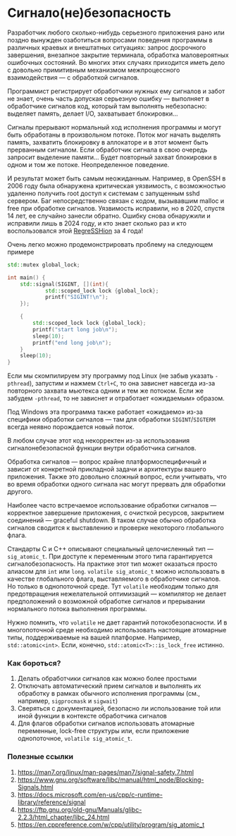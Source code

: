 # Сигнало(не)безопасность

Разработчик любого сколько-нибудь серьезного приложения рано или поздно вынужден озаботиться 
вопросами поведения программы в различных краевых и внештатных ситуациях: запрос досрочного завершения, внезапное закрытие терминала, обработка маловероятных ошибочных состояний. Во многих этих случаях приходится иметь дело с довольно примитивным механизмом межпроцессного взаимодействия — с обработкой сигналов.

Программист регистрирует обработчики нужных ему сигналов и забот не знает, очень часть допуская серьезную ошибку —
выполняет в обработчике сигналов код, который там выполнять небезопасно: выделяет память, делает I/O, захватывает блокировки...

Сигналы прерывают нормальный ход исполнения программы и могут быть обработаны в произвольном потоке.
Поток мог начать выделять память, захватить блокировку в аллокаторе и в этот момент быть прерванным сигналом. Если обработчик сигнала в свою очередь запросит выделение памяти... Будет повторный захват блокировки в одном и том же потоке. Неопределенное поведение.

И результат может быть самым неожиданным. Например, в OpenSSH в 2006 году была обнаружена критическая уязвимость, с возможностью удаленно получить root доступ к системам с запущенным sshd сервером. Баг непосредственно связан с кодом, вызывавшим malloc и free при обработке сигналов. Уязвимость исправили, но в 2020, спустя 14 лет, ee случайно занесли обратно. Ошибку снова обнаружили и исправили лишь в 2024 году, и кто знает сколько раз и кто воспользовался этой [RegreSSHion](https://en.wikipedia.org/wiki/RegreSSHion) за 4 года!

Очень легко можно продемонстрировать проблему на следующем примере
```C++
std::mutex global_lock;

int main() {
    std::signal(SIGINT, [](int){
            std::scoped_lock lock {global_lock};
            printf("SIGINT!\n");
    });

    {
        std::scoped_lock lock {global_lock};
        printf("start long job\n");
        sleep(10);
        printf("end long job\n");
    }
    sleep(10);    
}
```

Если мы скомпилируем эту программу под Linux (не забыв указать `-pthread`), запустим и нажмем `Ctrl+C`, то она зависнет навсегда из-за повторного захвата мьютекса одним и тем же потоком. Если же забудем `-pthread`, то не зависнет и отработает «ожидаемым» образом.

Под Windows эта программа также работает «ожидаемо» из-за специфики обработки сигналов — там для обработки `SIGINT`/`SIGTERM` всегда неявно порождается новый поток.

В любом случае этот код некорректен из-за использования сигналонебезопасной функции внутри обработчика сигналов.

Обработка сигналов — вопрос крайне платформоспецифичный и зависит от конкретной прикладной задачи и архитектуры вашего приложения. Также это довольно сложный вопрос, если учитывать, что во время обработки одного сигнала нас могут прервать для обработки другого.

Наиболее часто встречаемое использование обработки сигналов — корректное завершение приложения, с очисткой ресурсов, закрытием соединений — graceful shutdown. В таком случае обычно обработка сигналов сводится к выставлению и проверке некоторого глобального флага.

Стандарты C и C++ описывают специальный целочисленный тип — `sig_atomic_t`. При доступе к переменным этого типа гарантируется сигналобезопасность. На практике этот тип может оказаться просто алиасом для `int` или `long`. `volatile sig_atomic_t` можно использовать в качестве глобального флага, выставляемого в обработчике сигналов. Но только в однопоточной среде. Тут `volatile` необходим только для предотвращения нежелательной оптимизаций — компилятор не делает предположений о возможной обработке сигналов и прерывании нормального потока выполнения программы.

Нужно помнить, что `volatile` не дает гарантий потокобезопасности. И в многопоточной среде необходимо использовать настоящие атомарные типы, поддерживаемые на вашей платформе. Например, `std::atomic<int>`. Если, конечно, `std::atomic<T>::is_lock_free` истинно.

### Как бороться?

1. Делать обработчики сигналов как можно более простыми
2. Отключать автоматический прием сигналов и выполнять их обработку в рамках обычного исполнения программы (см., например, `sigprocmask` и `sigwait`)
3. Сверяться с документацией, безопасно ли использование той или иной функции в контексте обработчика сигналов
4. Для флагов обработки сигналов использовать атомарные переменные, lock-free структуры или, если приложение однопоточное, `volatile sig_atomic_t`.


### Полезные ссылки
1. https://man7.org/linux/man-pages/man7/signal-safety.7.html
2. https://www.gnu.org/software/libc/manual/html_node/Blocking-Signals.html
3. https://docs.microsoft.com/en-us/cpp/c-runtime-library/reference/signal
4. https://ftp.gnu.org/old-gnu/Manuals/glibc-2.2.3/html_chapter/libc_24.html
5. https://en.cppreference.com/w/cpp/utility/program/sig_atomic_t
